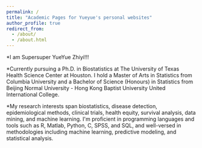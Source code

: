 ```yaml
---
permalink: /
title: "Academic Pages for Yueyue's personal websites"
author_profile: true
redirect_from: 
  - /about/
  - /about.html
---
```


*I am Supersuper YueYue Zhiyi!!!

*Currently pursuing a Ph.D. in Biostatistics at The University of Texas Health Science Center at Houston. I hold a Master of Arts in Statistics from Columbia University and a Bachelor of Science (Honours) in Statistics from Beijing Normal University - Hong Kong Baptist University United International College.

*My research interests span biostatistics, disease detection, epidemiological methods, clinical trials, health equity, survival analysis, data mining, and machine learning. I'm proficient in programming languages and tools such as R, Matlab, Python, C, SPSS, and SQL, and well-versed in methodologies including machine learning, predictive modeling, and statistical analysis.
